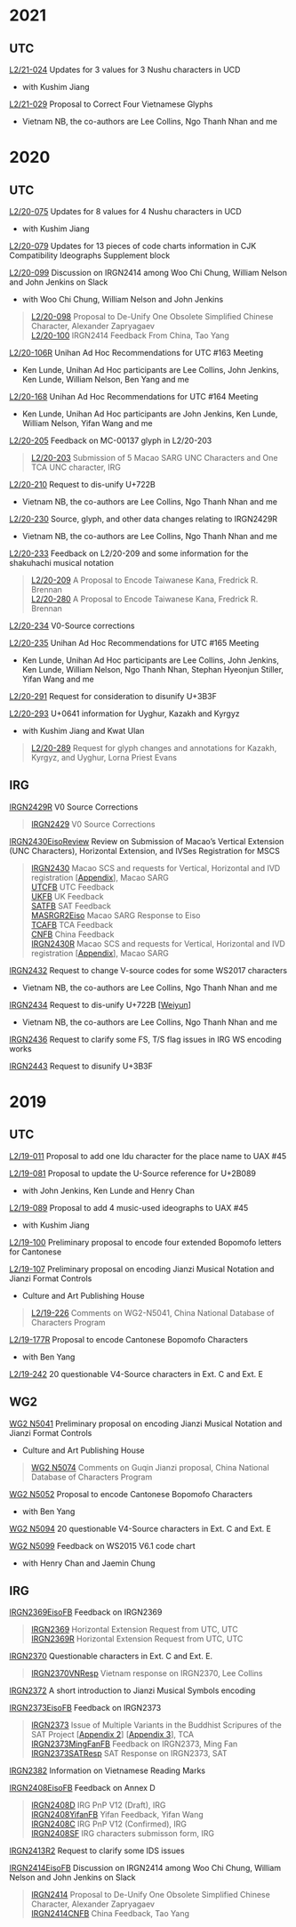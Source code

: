 # 2021

## UTC

[L2/21-024](http://www.unicode.org/L2/L2021/21024-nushu-prop-chg.pdf) Updates for 3 values for 3 Nushu characters in UCD</br>
* with Kushim Jiang

[L2/21-029](http://www.unicode.org/L2/L2021/21029-four-v-source-glyphs.pdf) Proposal to Correct Four Vietnamese Glyphs</br>
* Vietnam NB, the co-authors are Lee Collins, Ngo Thanh Nhan and me

# 2020

## UTC

[L2/20-075](http://www.unicode.org/L2/L2020/20075-nushu-prop-upd.pdf) Updates for 8 values for 4 Nushu characters in UCD</br>
* with Kushim Jiang

[L2/20-079](http://www.unicode.org/L2/L2020/20079-cjk-comp-supp-upd.pdf) Updates for 13 pieces of code charts information in CJK Compatibility Ideographs Supplement block

[L2/20-099](http://www.unicode.org/L2/L2020/20099-irgn2414-discuss.pdf) Discussion on IRGN2414 among Woo Chi Chung, William Nelson and John Jenkins on Slack</br>
* with Woo Chi Chung, William Nelson and John Jenkins</br>
> [L2/20-098](http://www.unicode.org/L2/L2020/20098-irgn2414-one-char-deunify.pdf) Proposal to De-Unify One Obsolete Simplified Chinese Character, Alexander Zapryagaev</br>
> [L2/20-100](http://www.unicode.org/L2/L2020/20100-irgn2414-china-fdbk.pdf) IRGN2414 Feedback From China, Tao Yang

[L2/20-106R](http://www.unicode.org/L2/L2020/20106r-unihan-adhoc-utc163.pdf) Unihan Ad Hoc Recommendations for UTC #163 Meeting</br>
* Ken Lunde, Unihan Ad Hoc participants are Lee Collins, John Jenkins, Ken Lunde, William Nelson, Ben Yang and me

[L2/20-168](http://www.unicode.org/L2/L2020/20168-unihan-adhoc-utc164.pdf) Unihan Ad Hoc Recommendations for UTC #164 Meeting</br>
* Ken Lunde, Unihan Ad Hoc participants are John Jenkins, Ken Lunde, William Nelson, Yifan Wang and me 

[L2/20-205](http://www.unicode.org/L2/L2020/20205-fdbk-mc-00137.pdf) Feedback on MC-00137 glyph in L2/20-203</br>
> [L2/20-203](http://www.unicode.org/L2/L2020/20205-fdbk-mc-00137.pdf) Submission of 5 Macao SARG UNC Characters and One TCA UNC character, IRG

[L2/20-210](http://www.unicode.org/L2/L2020/20210-irgn2434-disunify-722b.pdf) Request to dis-unify U+722B</br>
* Vietnam NB, the co-authors are Lee Collins, Ngo Thanh Nhan and me

[L2/20-230](http://www.unicode.org/L2/L2020/20230-vn-src-data-chg-irgn2440.pdf) Source, glyph, and other data changes relating to IRGN2429R</br>
* Vietnam NB, the co-authors are Lee Collins, Ngo Thanh Nhan and me

[L2/20-233](http://www.unicode.org/L2/L2020/20233-kana-fdbk-shakuhachi.pdf) Feedback on L2/20-209 and some information for the shakuhachi musical notation</br>
> [L2/20-209](http://www.unicode.org/L2/L2020/20209-taiwan-kana.pdf) A Proposal to Encode Taiwanese Kana, Fredrick R. Brennan</br>
> [L2/20-280](http://www.unicode.org/L2/L2020/20280-taiwan-kana.pdf) A Proposal to Encode Taiwanese Kana, Fredrick R. Brennan

[L2/20-234](http://www.unicode.org/L2/L2020/20234-v0-src-corr-irgn2429r.pdf) V0-Source corrections

[L2/20-235](http://www.unicode.org/L2/L2020/20235-unihan-adhoc-utc165.pdf) Unihan Ad Hoc Recommendations for UTC #165 Meeting</br>
* Ken Lunde, Unihan Ad Hoc participants are Lee Collins, John Jenkins, Ken Lunde, William Nelson, Ngo Thanh Nhan, Stephan Hyeonjun Stiller, Yifan Wang and me

[L2/20-291](http://www.unicode.org/L2/L2020/20291-irgn2443-3b3f-disunify.pdf) Request for consideration to disunify U+3B3F

[L2/20-293](http://www.unicode.org/L2/L2020/20293-0641-issue.pdf) U+0641 information for Uyghur, Kazakh and Kyrgyz</br>
* with Kushim Jiang and Kwat Ulan</br>
> [L2/20-289](http://www.unicode.org/L2/L2020/20289-kazakh-kyrgyz-uyghur-annot.pdf) Request for glyph changes and annotations for Kazakh, Kyrgyz, and Uyghur, Lorna Priest Evans

## IRG

[IRGN2429R](https://appsrv.cse.cuhk.edu.hk/~irg/irg/irg53/IRGN2429R_V0SourceCorrections.pdf) V0 Source Corrections</br>
> [IRGN2429](https://appsrv.cse.cuhk.edu.hk/~irg/irg/irg53/IRGN2429_V0-SourceCorrections.pdf) V0 Source Corrections

[IRGN2430EisoReview](https://appsrv.cse.cuhk.edu.hk/~irg/irg/irg53/IRGN2430EisoFeedback.pdf) Review on Submission of Macao’s Vertical Extension (UNC Characters), Horizontal Extension, and IVSes Registration for MSCS</br>
> [IRGN2430](https://appsrv.cse.cuhk.edu.hk/~irg/irg/irg53/IRGN2430.pdf) Macao SCS and requests for Vertical, Horizontal and IVD registration \[[Appendix](https://appsrv.cse.cuhk.edu.hk/~irg/irg/irg53/IRGN2430.zip)\], Macao SARG</br>
> [UTCFB](https://appsrv.cse.cuhk.edu.hk/~irg/irg/irg53/IRGN2430UTCFeedback.pdf) UTC Feedback</br>
> [UKFB](https://appsrv.cse.cuhk.edu.hk/~irg/irg/irg53/IRGN2430UKFeedback.pdf) UK Feedback</br>
> [SATFB](https://appsrv.cse.cuhk.edu.hk/~irg/irg/irg53/IRGN2430SATFeedbackIRGN2430.pdf) SAT Feedback</br>
> [MASRGR2Eiso](https://appsrv.cse.cuhk.edu.hk/~irg/irg/irg53/IRGN2430MSARGResponseToEiso.pdf) Macao SARG Response to Eiso</br>
> [TCAFB](https://appsrv.cse.cuhk.edu.hk/~irg/irg/irg53/IRGN2430TCAFeedback.pdf) TCA Feedback</br>
> [CNFB](https://appsrv.cse.cuhk.edu.hk/~irg/irg/irg53/IRGN2431ChinaFeedback.pdf) China Feedback</br>
> [IRGN2430R](https://appsrv.cse.cuhk.edu.hk/~irg/irg/irg53/IRGN2430R.pdf) Macao SCS and requests for Vertical, Horizontal and IVD registration  \[[Appendix](https://appsrv.cse.cuhk.edu.hk/~irg/irg/irg53/IRGN2430R.zip)\], Macao SARG

[IRGN2432](https://appsrv.cse.cuhk.edu.hk/~irg/irg/irg53/IRGN2432.pdf) Request to change V-source codes for some WS2017 characters</br>
* Vietnam NB, the co-authors are Lee Collins, Ngo Thanh Nhan and me

[IRGN2434](https://drive.google.com/file/d/162T5y6gcrzmECaaOV9nqSt0V0PDp0NEf/view?usp=sharing) Request to dis-unify U+722B \[[Weiyun](https://share.weiyun.com/AEh5i2ef)\]</br>
* Vietnam NB, the co-authors are Lee Collins, Ngo Thanh Nhan and me

[IRGN2436](https://appsrv.cse.cuhk.edu.hk/~irg/irg/irg53/IRGN2436_FS_TSf_issues.pdf) Request to clarify some FS, T/S flag issues in IRG WS encoding works

[IRGN2443](https://appsrv.cse.cuhk.edu.hk/~irg/irg/irg53/IRGN2443_3B3F_disunify.pdf) Request to disunify U+3B3F

# 2019

## UTC

[L2/19-011](http://www.unicode.org/L2/L2019/19011-uax45-idu-san.pdf) Proposal to add one Idu character for the place name to UAX \#45

[L2/19-081](http://www.unicode.org/L2/L2019/19081-usource-ref-update.pdf) Proposal to update the U-Source reference for U+2B089</br>
* with John Jenkins, Ken Lunde and Henry Chan

[L2/19-089](http://www.unicode.org/L2/L2019/19089-uax45music.pdf) Proposal to add 4 music-used ideographs to UAX \#45</br>
* with Kushim Jiang

[L2/19-100](http://www.unicode.org/L2/L2019/19100-cantonese-bopomofo.pdf) Preliminary proposal to encode four extended Bopomofo letters for Cantonese

[L2/19-107](http://www.unicode.org/L2/L2019/19107-n5041-jianzi-notation.pdf) Preliminary proposal on encoding Jianzi Musical Notation and Jianzi Format Controls</br>
* Culture and Art Publishing House</br>
> [L2/19-226](http://www.unicode.org/L2/L2019/19226-n5074-jianzi-cmt.pdf) Comments on WG2-N5041, China National Database of Characters Program

[L2/19-177R](http://www.unicode.org/L2/L2019/19177r-cantonese-bopomofo.pdf) Proposal to encode Cantonese Bopomofo Characters</br>
* with Ben Yang

[L2/19-242](http://www.unicode.org/L2/L2019/19242-n5094-irgn2370-v4-src-question.pdf) 20 questionable V4-Source characters in Ext. C and Ext. E

## WG2

[WG2 N5041](https://unicode.org/wg2/docs/n5041-Jianzi.pdf) Preliminary proposal on encoding Jianzi Musical Notation and Jianzi Format Controls</br>
* Culture and Art Publishing House</br>
> [WG2 N5074](https://unicode.org/wg2/docs/n5074-Comments-on-Guqin-Jianzi-encoding.pdf) Comments on Guqin Jianzi proposal, China National Database of Characters Program

[WG2 N5052](https://unicode.org/wg2/docs/n5052-19177r-cantonese-bopomofo.pdf) Proposal to encode Cantonese Bopomofo Characters</br>
* with Ben Yang

[WG2 N5094](https://unicode.org/wg2/docs/n5094-IRGN2370-VHorizontalExtensions.pdf) 20 questionable V4-Source characters in Ext. C and Ext. E

[WG2 N5099](https://unicode.org/wg2/docs/n5099-IRGN2327FeedbackByEisoHenryJaemin.pdf) Feedback on WS2015 V6.1 code chart</br>
* with Henry Chan and Jaemin Chung

## IRG

[IRGN2369EisoFB](https://appsrv.cse.cuhk.edu.hk/~irg/irg/irg52/IRGN2369_EisoFeedback.pdf) Feedback on IRGN2369</br>
> [IRGN2369](https://appsrv.cse.cuhk.edu.hk/~irg/irg/irg52/IRGN2369ProposedHorizontalExtension.pdf) Horizontal Extension Request from UTC, UTC</br>
> [IRGN2369R](https://appsrv.cse.cuhk.edu.hk/~irg/irg/irg52/IRGN2369RProposedHorizontalExtension.pdf) Horizontal Extension Request from UTC, UTC

[IRGN2370](https://appsrv.cse.cuhk.edu.hk/~irg/irg/irg52/IRGN2370.pdf) Questionable characters in Ext. C and Ext. E.</br>
> [IRGN2370VNResp](https://appsrv.cse.cuhk.edu.hk/~irg/irg/irg52/IRGN2370VietResponseToEiso.pdf) Vietnam response on IRGN2370, Lee Collins

[IRGN2372](https://appsrv.cse.cuhk.edu.hk/~irg/irg/irg52/IRGN2372_intro_jianzi.pdf) A short introduction to Jianzi Musical Symbols encoding

[IRGN2373EisoFB](https://appsrv.cse.cuhk.edu.hk/~irg/irg/irg52/IRGN2373_EisoFeedback.pdf) Feedback on IRGN2373</br>
> [IRGN2373](https://appsrv.cse.cuhk.edu.hk/~irg/irg/irg52/IRGN2373VariantIssuesSATProject.pdf) Issue of Multiple Variants in the Buddhist Scripures of the SAT Project \[[Appendix 2](https://appsrv.cse.cuhk.edu.hk/~irg/irg/irg52/IRGN2373_Appendix2-KINUGAWAKenjiArticle.pdf)\] \[[Appendix 3](https://appsrv.cse.cuhk.edu.hk/~irg/irg/irg52/IRGN2373_Appendix3-WanJinchuanArticle.pdf)\], TCA</br>
> [IRGN2373MingFanFB](https://appsrv.cse.cuhk.edu.hk/~irg/irg/irg52/IRGN2373_MingFanFeedback.pdf) Feedback on IRGN2373, Ming Fan</br>
> [IRGN2373SATResp](https://appsrv.cse.cuhk.edu.hk/~irg/irg/irg52/IRGN2373SATResponseMultipleVariants.pdf) SAT Response on IRGN2373, SAT

[IRGN2382](https://appsrv.cse.cuhk.edu.hk/~irg/irg/irg52/IRGN2382.pdf) Information on Vietnamese Reading Marks

[IRGN2408EisoFB](https://appsrv.cse.cuhk.edu.hk/~irg/irg/irg53/IRGN2408EisoFeedbackonAnnexD.doc) Feedback on Annex D</br>
> [IRGN2408D](https://appsrv.cse.cuhk.edu.hk/~irg/irg/irg53/IRGN2408IRGPnPV12.doc) IRG PnP V12 \(Draft\), IRG</br>
> [IRGN2408YifanFB](https://appsrv.cse.cuhk.edu.hk/~irg/irg/irg53/IRGN2408YifanFeedback.docx) Yifan Feedback, Yifan Wang</br>
> [IRGN2408C](https://appsrv.cse.cuhk.edu.hk/~irg/irg/irg53/IRGN2408IRGPnPV12Confirmed.pdf) IRG PnP V12 \(Confirmed\), IRG</br>
> [IRGN2408SF](https://appsrv.cse.cuhk.edu.hk/~irg/irg/irg53/IRGN2408SubmissionForm.xlsx) IRG characters submisson form, IRG

[IRGN2413R2](https://appsrv.cse.cuhk.edu.hk/~irg/irg/irg53/IRGN2413_IDS_issues.pdf) Request to clarify some IDS issues

[IRGN2414EisoFB](https://appsrv.cse.cuhk.edu.hk/~irg/irg/irg53/IRGN2414DiscussionOnSlack.pdf) Discussion on IRGN2414 among Woo Chi Chung, William Nelson and John Jenkins on Slack</br>
> [IRGN2414](https://appsrv.cse.cuhk.edu.hk/~irg/irg/irg53/IRGN2414.pdf) Proposal to De-Unify One Obsolete Simplified Chinese Character, Alexander Zapryagaev</br>
> [IRGN2414CNFB](https://appsrv.cse.cuhk.edu.hk/~irg/irg/irg53/IRGN2414FeedbackfromChina.pdf) China Feedback, Tao Yang
